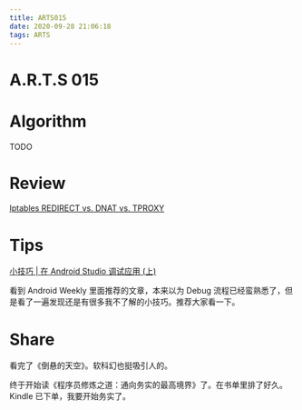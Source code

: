 ```yaml
---
title: ARTS015
date: 2020-09-28 21:06:18
tags: ARTS
---
```

# A.R.T.S 015
<!--more-->

# Algorithm

TODO

# Review

[Iptables REDIRECT vs. DNAT vs. TPROXY](http://gsoc-blog.ecklm.com/iptables-redirect-vs.-dnat-vs.-tproxy/)

# Tips

[小技巧 | 在 Android Studio 调试应用 (上)](https://mp.weixin.qq.com/s/kZGM2vgSmxdyTKPqm1J3XA?utm_source=androidweekly.io&utm_medium=website)

看到 Android Weekly 里面推荐的文章，本来以为 Debug 流程已经蛮熟悉了，但是看了一遍发现还是有很多我不了解的小技巧。推荐大家看一下。

# Share

看完了《倒悬的天空》。软科幻也挺吸引人的。

终于开始读《程序员修炼之道：通向务实的最高境界》了。在书单里排了好久。Kindle 已下单，我要开始务实了。
